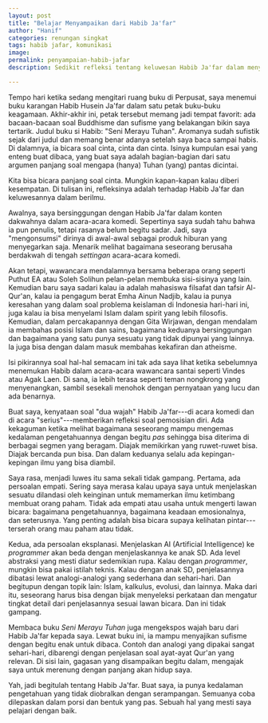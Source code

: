 ```yaml
---
layout: post
title: "Belajar Menyampaikan dari Habib Ja'far"
author: "Hanif" 
categories: renungan singkat
tags: habib jafar, komunikasi
image: 
permalink: penyampaian-habib-jafar 
description: Sedikit refleksi tentang keluwesan Habib Ja'far dalam menyampaikan ilmu.

---
```


Tempo hari ketika sedang mengitari ruang buku di Perpusat, saya menemui buku karangan Habib Husein Ja'far dalam satu petak buku-buku keagamaan. Akhir-akhir ini, petak tersebut memang jadi tempat favorit: ada bacaan-bacaan soal Buddhisme dan sufisme yang belakangan bikin saya tertarik. Judul buku si Habib: "Seni Merayu Tuhan". Aromanya sudah sufistik sejak dari judul dan memang benar adanya setelah saya baca sampai habis. Di dalamnya, ia bicara soal cinta, cinta dan cinta. Isinya kumpulan esai yang enteng buat dibaca, yang buat saya adalah bagian-bagian dari satu argumen panjang soal mengapa (hanya) Tuhan (yang) pantas dicintai.  

Kita bisa bicara panjang soal cinta. Mungkin kapan-kapan kalau diberi kesempatan. Di tulisan ini, refleksinya adalah terhadap Habib Ja'far dan keluwesannya dalam berilmu. 

Awalnya, saya bersinggungan dengan Habib Ja'far dalam konten dakwahnya dalam acara-acara komedi. Sepertinya saya sudah tahu bahwa ia pun penulis, tetapi rasanya belum begitu sadar. Jadi, saya "mengonsumsi" dirinya di awal-awal sebagai produk hiburan yang menyegarkan saja. Menarik melihat bagaimana seseorang berusaha berdakwah di tengah *settingan* acara-acara komedi. 

Akan tetapi, wawancara mendalamnya bersama beberapa orang seperti Puthut EA atau Soleh Solihun pelan-pelan membuka sisi-sisinya yang lain. Kemudian baru saya sadari kalau ia adalah mahasiswa filsafat dan tafsir Al-Qur'an, kalau ia pengagum berat Emha Ainun Nadjib, kalau ia punya keresahan yang dalam soal problema keislaman di Indonesia hari-hari ini, juga kalau ia bisa menyelami Islam dalam spirit yang lebih filosofis. Kemudian, dalam percakapannya dengan Gita Wirjawan, dengan mendalam ia membahas posisi Islam dan sains, bagaimana keduanya bersinggungan dan bagaimana yang satu punya sesuatu yang tidak dipunyai yang lainnya. Ia juga bisa dengan dalam masuk membahas kekafiran dan atheisme.

Isi pikirannya soal hal-hal semacam ini tak ada saya lihat ketika sebelumnya menemukan Habib dalam acara-acara wawancara santai seperti Vindes atau Agak Laen. Di sana, ia lebih terasa seperti teman nongkrong yang menyenangkan, sambil sesekali menohok dengan pernyataan yang lucu dan ada benarnya.

Buat saya, kenyataan soal "dua wajah" Habib Ja'far---di acara komedi dan di acara "serius"---memberikan refleksi soal pemosisian diri. Ada kekaguman ketika melihat bagaimana seseorang mampu mengemas kedalaman pengetahuannya dengan begitu *pas* sehingga bisa diterima di berbagai segmen yang beragam. Diajak memikirkan yang ruwet-ruwet bisa. Diajak bercanda pun bisa. Dan dalam keduanya selalu ada kepingan-kepingan ilmu yang bisa diambil. 

Saya rasa, menjadi luwes itu sama sekali tidak gampang. Pertama, ada persoalan empati. Sering saya merasa kalau upaya saya untuk menjelaskan sesuatu dilandasi oleh keinginan untuk memamerkan ilmu ketimbang membuat orang paham. Tidak ada empati atau usaha untuk mengerti lawan bicara: bagaimana pengetahuannya, bagaimana keadaan emosionalnya, dan seterusnya. Yang penting adalah bisa bicara supaya kelihatan pintar---terserah orang mau paham atau tidak. 

Kedua, ada persoalan eksplanasi. Menjelaskan AI (Artificial Intelligence) ke *programmer* akan beda dengan menjelaskannya ke anak SD. Ada level abstraksi yang mesti diatur sedemikian rupa. Kalau dengan *programmer*, mungkin bisa pakai istilah teknis. Kalau dengan anak SD, penjelasannya dibatasi lewat analogi-analogi yang sederhana dan sehari-hari. Dan begitupun dengan topik lain: Islam, kalkulus, evolusi, dan lainnya. Maka dari itu, seseorang harus bisa dengan bijak menyeleksi perkataan dan mengatur tingkat detail dari penjelasannya sesuai lawan bicara. Dan ini tidak gampang. 

Membaca buku *Seni Merayu Tuhan* juga mengekspos wajah baru dari Habib Ja'far kepada saya. Lewat buku ini, ia mampu menyajikan sufisme dengan begitu enak untuk dibaca. Contoh dan analogi yang dipakai sangat sehari-hari, dibarengi dengan penjelasan soal ayat-ayat Qur'an yang relevan. Di sisi lain, gagasan yang disampaikan begitu dalam, mengajak saya untuk merenung dengan panjang akan hidup saya. 

Yah, jadi begitulah tentang Habib Ja'far. Buat saya, ia punya kedalaman pengetahuan yang tidak diobralkan dengan serampangan. Semuanya coba dilepaskan dalam porsi dan bentuk yang pas. Sebuah hal yang mesti saya pelajari dengan baik. 